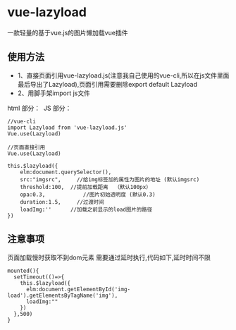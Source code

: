 # vue-lazyload
一款轻量的基于vue.js的图片懒加载vue插件
## 使用方法 
* 1、直接页面引用vue-lazyload.js(注意我自己使用的vue-cli,所以在js文件里面最后导出了Lazyload),页面引用需要删除export default Lazyload
* 2、用脚手架import js文件


html 部分：
    <img :imgsrc="url"/>
JS 部分：

```
//vue-cli
import Lazyload from 'vue-lazyload.js'
Vue.use(Lazyload)

//页面直接引用
Vue.use(Lazyload)

this.$lazyload({
    elm:document.querySelector(),
    src:"imgsrc",	  //给img标签加的属性为图片的地址 (默认imgsrc)
    threshold:100,	//提前加载距离  （默认100px）
    opa:0.3,		    //图片初始透明度 (默认0.3)
    duration:1.5,	  //过渡时间
    loadImg:''      //加载之前显示的load图片的路径
})
```

## 注意事项
页面加载慢时获取不到dom元素 需要通过延时执行,代码如下,延时时间不限
```
mounted(){
  setTimeout(()=>{
    this.$lazyload({
      elm:document.getElementById('img-load').getElementsByTagName('img'),
      loadImg:""
    })
  },500)
}
```
